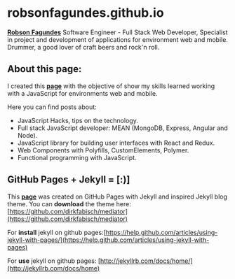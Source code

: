 robsonfagundes.github.io
================
[**Robson Fagundes**](http://robsonfagundes.github.io) Software Engineer - Full Stack Web Developer, Specialist in project and development of applications for environment web and mobile. Drummer, a good lover of craft beers and rock'n roll.

About this page:
----------------
I created this [**page**](http://robsonfagundes.github.io) with the objective of show my skills learned working with a JavaScript for environments web and mobile. 

Here you can find posts about:

 -   JavaScript Hacks, tips on the technology.
 -   Full stack JavaScript developer: MEAN (MongoDB, Express, Angular and Node).
 -   JavaScript library for building user interfaces with React and Redux.
 -   Web Components with Polyfills, CustomElements, Polymer.
 -   Functional programming with JavaScript.


GitHub Pages + Jekyll = [:)]
----------------
This [**page**](http://robsonfagundes.github.io) was created on GitHub Pages with Jekyll and inspired Jekyll blog theme. 
You can **download** the theme here:
[https://github.com/dirkfabisch/mediator](https://github.com/dirkfabisch/mediator) 

For **install** jekyll on github pages:[https://help.github.com/articles/using-jekyll-with-pages/](https://help.github.com/articles/using-jekyll-with-pages) 

For **use** jekyll on github pages: [http://jekyllrb.com/docs/home/](http://jekyllrb.com/docs/home) 
